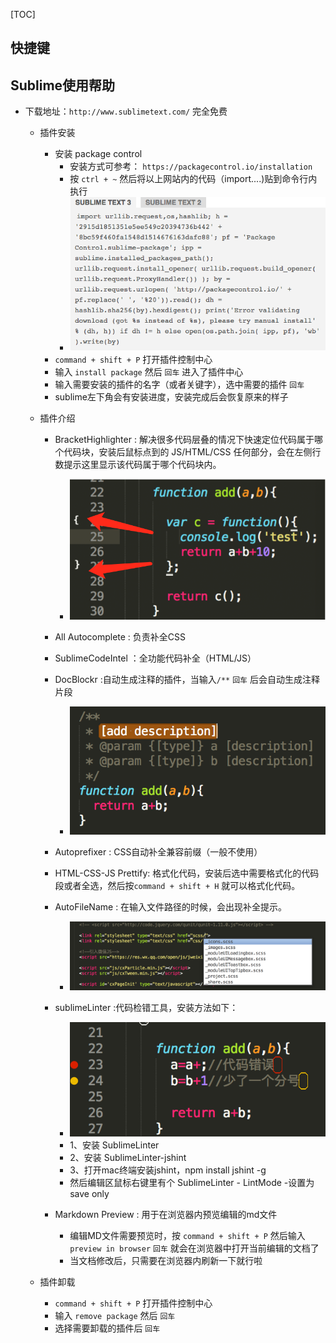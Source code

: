 [TOC]

## 快捷键  

## Sublime使用帮助

* 下载地址：`http://www.sublimetext.com/` 完全免费
	* 插件安装
		* 安装 package control
			* 安装方式可参考： `https://packagecontrol.io/installation`
			* 按 `ctrl + ~` 然后将以上网站内的代码（import....)贴到命令行内执行
            * ![](sublime/packagecontrol.png)
		* `command + shift + P` 打开插件控制中心
		* 输入 `install package` 然后 `回车` 进入了插件中心
		* 输入需要安装的插件的名字（或者关键字），选中需要的插件 `回车`
		* sublime左下角会有安装进度，安装完成后会恢复原来的样子
	* 插件介绍
		* BracketHighlighter : 解决很多代码层叠的情况下快速定位代码属于哪个代码块，安装后鼠标点到的 JS/HTML/CSS 任何部分，会在左侧行数提示这里显示该代码属于哪个代码块内。
            * ![](sublime/BracketHighlighter.png)
		* All Autocomplete : 负责补全CSS
		* SublimeCodeIntel ：全功能代码补全（HTML/JS）
		* DocBlockr :自动生成注释的插件，当输入` /** ` `回车` 后会自动生成注释片段
            * ![](sublime/DocBlockr.png)
		* Autoprefixer : CSS自动补全兼容前缀（一般不使用）
		* HTML-CSS-JS Prettify: 格式化代码，安装后选中需要格式化的代码段或者全选，然后按`command + shift + H` 就可以格式化代码。
		* AutoFileName : 在输入文件路径的时候，会出现补全提示。
            * ![](sublime/autoFileName.png)
		* sublimeLinter :代码检错工具，安装方法如下：
			* ![](sublime/sublimeLinter1.png)  
			* 1、安装 SublimeLinter
			* 2、安装 SublimeLinter-jshint
			* 3、打开mac终端安装jshint，npm install jshint -g
			* 然后编辑区鼠标右键里有个 SublimeLinter - LintMode -设置为save only

        * Markdown Preview : 用于在浏览器内预览编辑的md文件
            * 编辑MD文件需要预览时，按 `command + shift + P` 然后输入 `preview in browser` `回车` 就会在浏览器中打开当前编辑的文档了
            * 当文档修改后，只需要在浏览器内刷新一下就行啦
		
	* 插件卸载
		* `command + shift + P` 打开插件控制中心
		* 输入 `remove package` 然后 `回车`
		* 选择需要卸载的插件后 `回车`	  